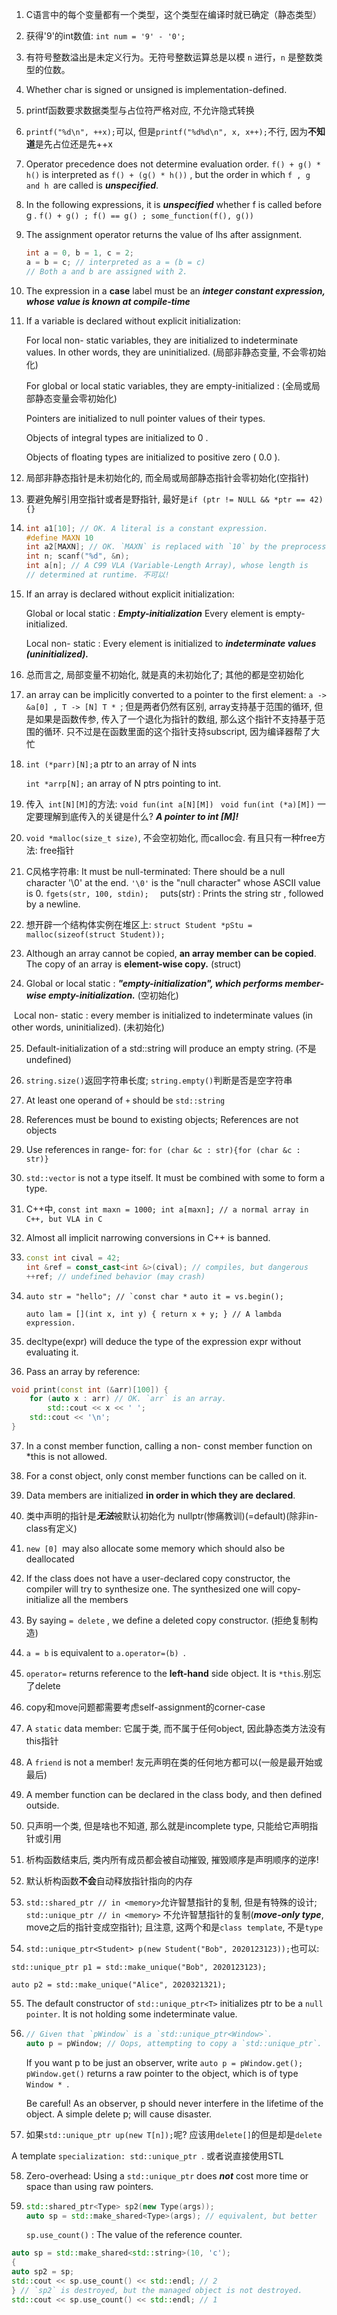 1. C语言中的每个变量都有一个类型，这个类型在编译时就已确定（静态类型）

2. 获得'9'的int数值: ``int num = '9' - '0';``

3. 有符号整数溢出是未定义行为。无符号整数运算总是以模 `n` 进行，`n` 是整数类型的位数。

4. Whether char is signed or unsigned is implementation-defined.

5. printf函数要求数据类型与占位符严格对应, 不允许隐式转换

6. ``printf("%d\n", ++x);``可以, 但是``printf("%d%d\n", x, x++);``不行, 因为**不知道**是先占位还是先++x

7. Operator precedence does not determine evaluation order.  ``f() + g() * h()`` is interpreted as ``f() + (g() * h())`` , but the order in which ``f , g and h ``are called is ***unspecified***.

8. In the following expressions, it is ***unspecified*** whether f is called before g .
   ``f() + g() ; f() == g() ; some_function(f(), g())``

9. The assignment operator returns the value of lhs after assignment. 

   ````c
   int a = 0, b = 1, c = 2;
   a = b = c; // interpreted as a = (b = c)
   // Both a and b are assigned with 2.
   ````

10. The expression in a **case** label must be an ***integer constant expression, whose value is known at compile-time***

11. If a variable is declared without explicit initialization: 

    For local non- static variables, they are initialized to indeterminate values. In other words, they are uninitialized. (局部非静态变量, 不会零初始化)

    For global or local static variables, they are empty-initialized : (全局或局部静态变量会零初始化)

    Pointers are initialized to null pointer values of their types. 

    Objects of integral types are initialized to 0 .

    Objects of floating types are initialized to positive zero ( 0.0 ). 

12. 局部非静态指针是未初始化的, 而全局或局部静态指针会零初始化(空指针)

13. 要避免解引用空指针或者是野指针, 最好是``if (ptr != NULL && *ptr == 42){}``

14. ````c
    int a1[10]; // OK. A literal is a constant expression.
    #define MAXN 10
    int a2[MAXN]; // OK. `MAXN` is replaced with `10` by the preprocessor.
    int n; scanf("%d", &n);
    int a[n]; // A C99 VLA (Variable-Length Array), whose length is
    // determined at runtime. 不可以!
    ````

15. If an array is declared without explicit initialization: 

    Global or local static : ***Empty-initialization*** Every element is empty-initialized. 

    Local non- static : Every element is initialized to ***indeterminate values*** ***(uninitialized).***

16. 总而言之, 局部变量不初始化, 就是真的未初始化了; 其他的都是空初始化

17. an array can be implicitly converted to a pointer to the first element: ``a -> &a[0] , T -> [N] T * ``; 但是两者仍然有区别, array支持基于范围的循环, 但是如果是函数传参, 传入了一个退化为指针的数组, 那么这个指针不支持基于范围的循环. 只不过是在函数里面的这个指针支持subscript, 因为编译器帮了大忙

18. ``int (*parr)[N];``a ptr to an array of N ints   

    ``int *arrp[N];`` an array of N ptrs pointing to int.

19. 传入`` int[N][M]``的方法:  ``void fun(int a[N][M]) ``  ``void fun(int (*a)[M])`` 一定要理解到底传入的关键是什么? ***A pointer to int [M]!***

20. ``void *malloc(size_t size)``, 不会空初始化, 而calloc会. 有且只有一种free方法: free指针

21. C风格字符串: It must be null-terminated: There should be a null character '\0' at the end. ``'\0'`` is the "null character" whose ASCII value is 0. ``fgets(str, 100, stdin);  ``    puts(str) : Prints the string str , followed by a newline.

22. 想开辟一个结构体实例在堆区上: ``struct Student *pStu = malloc(sizeof(struct Student));``

23.  Although an array cannot be copied, **an array member can be copied**. The copy of an array is **element-wise copy.** (struct)

24. Global or local static : ***"empty-initialization", which performs member-wise empty-initialization.*** (空初始化)

​		Local non- static : every member is initialized to indeterminate values (in other 		words, uninitialized). (未初始化)

25. Default-initialization of a std::string will produce an empty string. (不是undefined)
26. ``string.size()``返回字符串长度; ``string.empty()``判断是否是空字符串
27. At least one operand of ``+`` should be ``std::string ``
28. References must be bound to existing objects; References are not objects
29. Use references in range- for: ``for (char &c : str){for (char &c : str)}``
30. ``std::vector`` is not a type itself. It must be combined with some  to form a type.
31. C++中, ``const int maxn = 1000; int a[maxn]; // a normal array in C++, but VLA in C``

32. Almost all implicit narrowing conversions in C++ is banned. 

33. ````c++
    const int cival = 42;
    int &ref = const_cast<int &>(cival); // compiles, but dangerous
    ++ref; // undefined behavior (may crash)
    ````

34. ``auto str = "hello"; // `const char *`` ``auto it = vs.begin();``

    ``auto lam = [](int x, int y) { return x + y; } // A lambda expression.``

35. decltype(expr) will deduce the type of the expression expr without evaluating it.

36. Pass an array by reference: 

````c++
void print(const int (&arr)[100]) {
	for (auto x : arr) // OK. `arr` is an array.
		std::cout << x << ' ';
	std::cout << '\n';
}
````

37. In a const member function, calling a non- const member function on *this is not allowed.
38. For a const object, only const member functions can be called on it.
39. Data members are initialized **in order in which they are declared**.
40. 类中声明的指针是***无法***被默认初始化为 nullptr(惨痛教训)(=default)(除非in-class有定义)
41. ``new [0] ``may also allocate some memory which should also be deallocated
42. If the class does not have a user-declared copy constructor, the compiler will try to synthesize one. The synthesized one will copy-initialize all the members
43. By saying ``= delete`` , we define a deleted copy constructor. (拒绝复制构造)
44. ``a = b`` is equivalent to ``a.operator=(b) ``.
45. ``operator=`` returns reference to the **left-hand** side object. It is ``*this``.别忘了delete
46. copy和move问题都需要考虑self-assignment的corner-case
47. A ``static`` data member: 它属于类, 而不属于任何object, 因此静态类方法没有this指针
48. A ``friend`` is not a member! 友元声明在类的任何地方都可以(一般是最开始或最后)
49. A member function can be declared in the class body, and then defined outside.
50. 只声明一个类, 但是啥也不知道, 那么就是incomplete type, 只能给它声明指针或引用
51.  析构函数结束后, 类内所有成员都会被自动摧毁, 摧毁顺序是声明顺序的逆序!
52. 默认析构函数**不会**自动释放指针指向的内存
53. ``std::shared_ptr // in <memory>``允许智慧指针的复制, 但是有特殊的设计; ``std::unique_ptr // in <memory>`` 不允许智慧指针的复制(***move-only type***, move之后的指针变成空指针); 且注意, 这两个和是``class template``, 不是`type`

54. ``std::unique_ptr<Student> p(new Student("Bob", 2020123123));``也可以: 

``std::unique_ptr p1 = std::make_unique("Bob", 2020123123);``

``auto p2 = std::make_unique("Alice", 2020321321);``

55. The default constructor of ``std::unique_ptr<T>`` initializes ptr to be a ``null pointer``. It is not holding some indeterminate value. 

56. ````c++
    // Given that `pWindow` is a `std::unique_ptr<Window>`.
    auto p = pWindow; // Oops, attempting to copy a `std::unique_ptr`.
    ````

    If you want p to be just an observer, write ``auto p = pWindow.get();`` ``pWindow.get()`` returns a raw pointer to the object, which is of type ``Window * ``. 

    Be careful! As an observer, p should never interfere in the lifetime of the object. A simple delete p; will cause disaster.

57. 如果``std::unique_ptr up(new T[n]);``呢? 应该用``delete[]``的但是却是``delete``

A template ``specialization: std::unique_ptr ``. 或者说直接使用STL

58. Zero-overhead: Using a ``std::unique_ptr`` does ***not*** cost more time or space than using raw pointers.

59. ````c++
    std::shared_ptr<Type> sp2(new Type(args));
    auto sp = std::make_shared<Type>(args); // equivalent, but better
    ````

    ``sp.use_count()`` : The value of the reference counter.

````c++
auto sp = std::make_shared<std::string>(10, 'c');
{
auto sp2 = sp;
std::cout << sp.use_count() << std::endl; // 2
} // `sp2` is destroyed, but the managed object is not destroyed.
std::cout << sp.use_count() << std::endl; // 1
````















